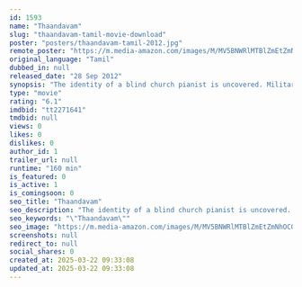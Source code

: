 ```yaml
---
id: 1593
name: "Thaandavam"
slug: "thaandavam-tamil-movie-download"
poster: "posters/thaandavam-tamil-2012.jpg"
remote_poster: "https://m.media-amazon.com/images/M/MV5BNWRlMTBlZmEtZmNhOC00ZDdlLTkxNmMtODNhMmI4YWQwYzBkXkEyXkFqcGdeQXVyMTEzNzg0Mjkx._V1_SX300.jpg"
original_language: "Tamil"
dubbed_in: null
released_date: "28 Sep 2012"
synopsis: "The identity of a blind church pianist is uncovered. Military officer Shiva Kumar is on the run as an accused fugitive, and is attempting to take revenge against those who killed his wife."
type: "movie"
rating: "6.1"
imdbid: "tt2271641"
tmdbid: null
views: 0
likes: 0
dislikes: 0
author_id: 1
trailer_url: null
runtime: "160 min"
is_featured: 0
is_active: 1
is_comingsoon: 0
seo_title: "Thaandavam"
seo_description: "The identity of a blind church pianist is uncovered. Military officer Shiva Kumar is on the run as an accused fugitive, and is attempting to take revenge against those who killed his wife."
seo_keywords: "\"Thaandavam\""
seo_image: "https://m.media-amazon.com/images/M/MV5BNWRlMTBlZmEtZmNhOC00ZDdlLTkxNmMtODNhMmI4YWQwYzBkXkEyXkFqcGdeQXVyMTEzNzg0Mjkx._V1_SX300.jpg"
screenshots: null
redirect_to: null
social_shares: 0
created_at: 2025-03-22 09:33:08
updated_at: 2025-03-22 09:33:08
---
```


